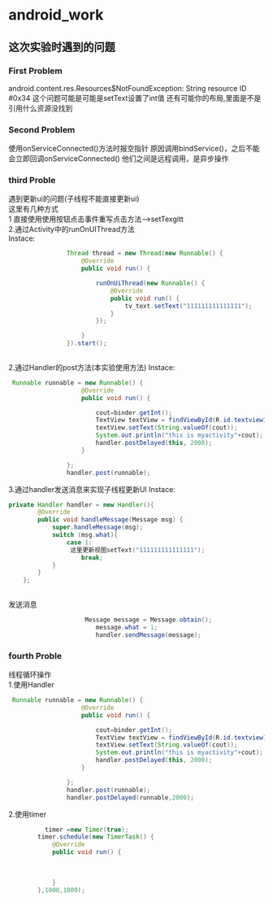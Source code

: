 # android_work
## 这次实验时遇到的问题
### First Problem
android.content.res.Resources$NotFoundException: String resource ID #0x34
这个问题可能是可能是setText设置了int值
还有可能你的布局,里面是不是引用什么资源没找到
### Second Problem
使用onServiceConnected()方法时报空指针
原因调用bindService()，之后不能会立即回调onServiceConnected()
他们之间是远程调用，是异步操作
### third Proble
遇到更新ui的问题(子线程不能直接更新ui)<br>
这里有几种方式<br>
1 直接使用使用按钮点击事件重写点击方法-->setTexgitt<br>
2.通过Activity中的runOnUIThread方法<br>
   Instace:<br>
```java  
                Thread thread = new Thread(new Runnable() {
                    @Override
                    public void run() {

                        runOnUiThread(new Runnable() {
                            @Override
                            public void run() {
                                tv_text.setText("111111111111111");
                            }
                        });

                    }
                }).start();
 
```
2.通过Handler的post方法(本实验使用方法)
Instace:<br>
```java
 Runnable runnable = new Runnable() {
                    @Override
                    public void run() {

                        cout=binder.getInt();
                        TextView textView = findViewById(R.id.textview1);
                        textView.setText(String.valueOf(cout));
                        System.out.println("this is myactivity"+cout);
                        handler.postDelayed(this, 2000);
                    }

                };
                handler.post(runnable);
```
3.通过handler发送消息来实现子线程更新UI
Instace:<br>
```java
private Handler handler = new Handler(){
        @Override
        public void handleMessage(Message msg) {
            super.handleMessage(msg);
            switch (msg.what){
                case 1:
                 这里更新视图setText("111111111111111");
                    break;
            }
        }
    };
    
```
发送消息<br>
```java
                     Message message = Message.obtain();
                        message.what = 1;
                        handler.sendMessage(message);
```
### fourth Proble
线程循环操作<br>
1.使用Handler
```java
 Runnable runnable = new Runnable() {
                    @Override
                    public void run() {

                        cout=binder.getInt();
                        TextView textView = findViewById(R.id.textview1);
                        textView.setText(String.valueOf(cout));
                        System.out.println("this is myactivity"+cout);
                        handler.postDelayed(this, 2000);
                    }

                };
                handler.post(runnable);
                handler.postDelayed(runnable,2000);
```
2.使用timer
```java
          timer =new Timer(true);
        timer.schedule(new TimerTask() {
            @Override
            public void run() {
               
               
               
            }
        },1000,1000);
```

